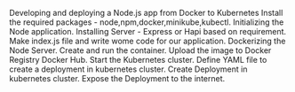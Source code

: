 Developing and deploying a Node.js app from Docker to Kubernetes
Install the required packages - node,npm,docker,minikube,kubectl.
Initializing the Node application.
Installing Server - Express or Hapi based on requirement.
Make index.js file and write wome code for our application.
Dockerizing the Node Server.
Create and run the container.
Upload the image to Docker Registry Docker Hub.
Start the Kubernetes cluster.
Define YAML file to create a deployment in kubernetes cluster.
Create Deployment in kubernetes cluster.
Expose the Deployment to the internet.
